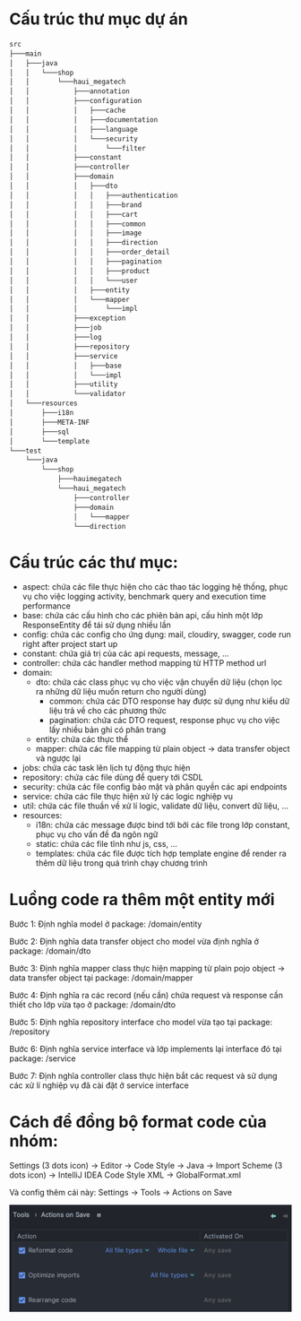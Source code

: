 # Cấu trúc thư mục dự án

```bash
src
├───main
│   ├───java
│   │   └───shop
│   │       └───haui_megatech
│   │           ├───annotation
│   │           ├───configuration
│   │           │   ├───cache
│   │           │   ├───documentation
│   │           │   ├───language
│   │           │   └───security
│   │           │       └───filter
│   │           ├───constant
│   │           ├───controller
│   │           ├───domain
│   │           │   ├───dto
│   │           │   │   ├───authentication
│   │           │   │   ├───brand
│   │           │   │   ├───cart
│   │           │   │   ├───common
│   │           │   │   ├───image
│   │           │   │   ├───direction
│   │           │   │   ├───order_detail
│   │           │   │   ├───pagination
│   │           │   │   ├───product
│   │           │   │   └───user
│   │           │   ├───entity
│   │           │   └───mapper
│   │           │       └───impl
│   │           ├───exception
│   │           ├───job
│   │           ├───log
│   │           ├───repository
│   │           ├───service
│   │           │   ├───base
│   │           │   └───impl
│   │           ├───utility
│   │           └───validator
│   └───resources
│       ├───i18n
│       ├───META-INF
│       ├───sql
│       └───template
└───test
    └───java
        └───shop
            ├───hauimegatech
            └───haui_megatech
                ├───controller
                ├───domain
                │   └───mapper
                └───direction
```

# Cấu trúc các thư mục:

- aspect: chứa các file thực hiện cho các thao tác logging hệ thống, phục vụ cho việc logging activity, benchmark query
  and execution time performance
- base: chứa các cấu hình cho các phiên bản api, cấu hình một lớp ResponseEntity để tái sử dụng nhiều lần
- config: chứa các config cho ứng dụng: mail, cloudiry, swagger, code run right after project start up
- constant: chứa giá trị của các api requests, message, ...
- controller: chứa các handler method mapping từ HTTP method url
- domain:
    - dto: chứa các class phục vụ cho việc vận chuyển dữ liệu (chọn lọc ra những dữ liệu muốn return cho người dùng)
        - common: chứa các DTO response hay được sử dụng như kiểu dữ liệu trả về cho các phương thức
        - pagination: chứa các DTO request, response phục vụ cho việc lấy nhiều bản ghi có phân trang
    - entity: chứa các thực thể
    - mapper: chứa các file mapping từ plain object -> data transfer object và ngược lại
- jobs: chứa các task lên lịch tự động thực hiện
- repository: chứa các file dùng để query tới CSDL
- security: chứa các file config bảo mật và phân quyền các api endpoints
- service: chứa các file thực hiện xử lý các logic nghiệp vụ
- util: chứa các file thuần về xử lí logic, validate dữ liệu, convert dữ liệu, ...
- resources:
    - i18n: chứa các message được bind tới bởi các file trong lớp constant, phục vụ cho vấn đề đa ngôn ngữ
    - static: chứa các file tĩnh như js, css, ...
    - templates: chứa các file được tích hợp template engine để render ra thêm dữ liệu trong quá trình chạy chương trình

# Luồng code ra thêm một entity mới

Bước 1: Định nghĩa model ở package: /domain/entity

Bước 2: Định nghĩa data transfer object cho model vừa định nghĩa ở package: /domain/dto

Bước 3: Định nghĩa mapper class thực hiện mapping từ plain pojo object -> data transfer object tại package:
/domain/mapper

Bước 4: Định nghĩa ra các record (nếu cần) chứa request và response cần thiết cho lớp vừa tạo ở package: /domain/dto

Bước 5: Định nghĩa repository interface cho model vừa tạo tại package: /repository

Bước 6: Định nghĩa service interface và lớp implements lại interface đó tại package: /service

Bước 7: Định nghĩa controller class thực hiện bắt các request và sử dụng các xử lí nghiệp vụ đã cài đặt ở service
interface

# Cách để đồng bộ format code của nhóm:

Settings (3 dots icon) -> Editor -> Code Style -> Java -> Import Scheme (3 dots icon) -> IntelliJ IDEA Code Style XML ->
GlobalFormat.xml

Và config thêm cái này: Settings -> Tools -> Actions on Save

![img.png](img.png)
